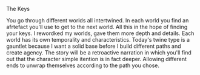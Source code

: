 The Keys

You go through different worlds all intertwined. In each world you find an afrtefact you'll use to get to the next world. All this in the hope of finding your keys. I rewordked my worlds, gave them more depth and details. Each world has its own temporality and characteristics. Today's twine type is a gauntlet because I want a solid base before I build different paths and create agency. The story will be a retroactive narration in which you'll find out that the character simple itention is in fact deeper. Allowing different ends to unwrap themselves according to the path you chose.
